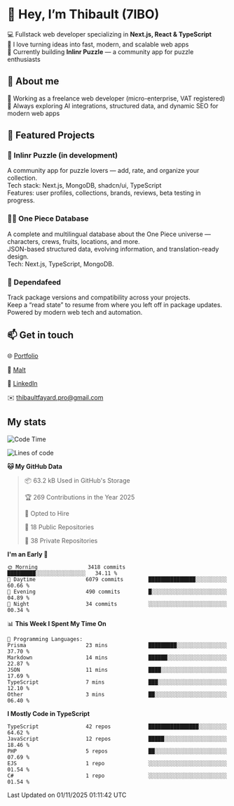 # 👋 Hey, I’m Thibault (7IBO)

💻 Fullstack web developer specializing in **Next.js, React & TypeScript**  
🚀 I love turning ideas into fast, modern, and scalable web apps  
🧩 Currently building **Inlinr Puzzle** — a community app for puzzle enthusiasts

## 🧠 About me

💼 Working as a freelance web developer (micro-enterprise, VAT registered)  
🌱 Always exploring AI integrations, structured data, and dynamic SEO for modern web apps

## 🚀 Featured Projects

### 🧩 Inlinr Puzzle (in development)

A community app for puzzle lovers — add, rate, and organize your collection.  
Tech stack: Next.js, MongoDB, shadcn/ui, TypeScript  
Features: user profiles, collections, brands, reviews, beta testing in progress.

### 🏴‍☠️ One Piece Database

A complete and multilingual database about the One Piece universe — characters, crews, fruits, locations, and more.  
JSON-based structured data, evolving information, and translation-ready design.  
Tech: Next.js, TypeScript, MongoDB.

### 🧠 Dependafeed

Track package versions and compatibility across your projects.  
Keep a “read state” to resume from where you left off in package updates.  
Powered by modern web tech and automation.

## 📫 Get in touch

🌐 [Portfolio](https://fayardthibault.fr)

💼 [Malt](https://malt.fr/profile/thibaultfayard)

🔗 [LinkedIn](https://linkedin.com/in/thibaultfayard)

✉️ [thibaultfayard.pro@gmail.com](mailto:thibaultfayard.pro@gmail.com)

## My stats
<!--START_SECTION:waka-->
![Code Time](http://img.shields.io/badge/Code%20Time-1%2C196%20hrs%2034%20mins-blue)

![Lines of code](https://img.shields.io/badge/From%20Hello%20World%20I%27ve%20Written-10.1%20million%20lines%20of%20code-blue)

**🐱 My GitHub Data** 

> 📦 63.2 kB Used in GitHub's Storage 
 > 
> 🏆 269 Contributions in the Year 2025
 > 
> 💼 Opted to Hire
 > 
> 📜 18 Public Repositories 
 > 
> 🔑 38 Private Repositories 
 > 
**I'm an Early 🐤** 

```text
🌞 Morning                3418 commits        █████████░░░░░░░░░░░░░░░░   34.11 % 
🌆 Daytime                6079 commits        ███████████████░░░░░░░░░░   60.66 % 
🌃 Evening                490 commits         █░░░░░░░░░░░░░░░░░░░░░░░░   04.89 % 
🌙 Night                  34 commits          ░░░░░░░░░░░░░░░░░░░░░░░░░   00.34 % 
```


📊 **This Week I Spent My Time On** 

```text
💬 Programming Languages: 
Prisma                   23 mins             █████████░░░░░░░░░░░░░░░░   37.70 % 
Markdown                 14 mins             ██████░░░░░░░░░░░░░░░░░░░   22.87 % 
JSON                     11 mins             ████░░░░░░░░░░░░░░░░░░░░░   17.69 % 
TypeScript               7 mins              ███░░░░░░░░░░░░░░░░░░░░░░   12.10 % 
Other                    3 mins              ██░░░░░░░░░░░░░░░░░░░░░░░   06.40 % 
```

**I Mostly Code in TypeScript** 

```text
TypeScript               42 repos            ████████████████░░░░░░░░░   64.62 % 
JavaScript               12 repos            █████░░░░░░░░░░░░░░░░░░░░   18.46 % 
PHP                      5 repos             ██░░░░░░░░░░░░░░░░░░░░░░░   07.69 % 
EJS                      1 repo              ░░░░░░░░░░░░░░░░░░░░░░░░░   01.54 % 
C#                       1 repo              ░░░░░░░░░░░░░░░░░░░░░░░░░   01.54 % 
```




 Last Updated on 01/11/2025 01:11:42 UTC
<!--END_SECTION:waka-->
